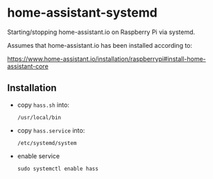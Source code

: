 # home-assistant-systemd
Starting/stopping home-assistant.io on Raspberry Pi via systemd.

Assumes that home-assistant.io has been installed according to:

https://www.home-assistant.io/installation/raspberrypi#install-home-assistant-core

## Installation

* copy `hass.sh` into:

  ```commandline
  /usr/local/bin
  ```

* copy `hass.service` into:

  ```commandline
  /etc/systemd/system
  ```

* enable service

  ```commandline
  sudo systemctl enable hass
  ```

